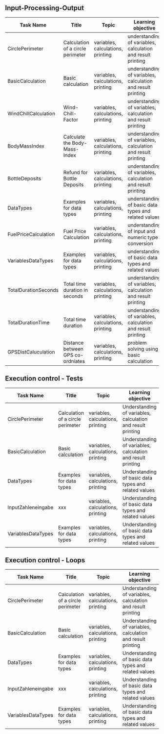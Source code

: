 ## Input-Processing-Output


| **Task Name**         | **Title**                         | **Topic**                         | **Learning objective**                                      | **Complexity** | **Task type**      | **Notes** |
| --------------------- | --------------------------------- | --------------------------------- | ----------------------------------------------------------- | -------------- | ------------------ | --------- |
| CirclePerimeter       | Calculation of a circle perimeter | variables, calculations, printing | understanding of variables, calculation and result printing | 1 - low        | worked out example |           |
| BasicCalculation      | Basic calculation                 | variables, calculations, printing | understanding of variables, calculation and result printing | 1 - low        | imitation task     |           |
| WindChillCalculation  | Wind-Chill-Factor                 | variables, calculations, printing | understanding of variables, calculation and result printing | 1 - low        | imitation task     |           |
| BodyMassIndex         | Calculate the Body-Mass-Index     | variables, calculations, printing | understanding of variables, calculation and result printing | 1 - low        | conventional task  |           |
| BottleDeposits        | Refund for Bottle Deposits        | variables, calculations, printing | understanding of variables, calculation and result printing | 1 - low        | complition task    |           |
| DataTypes             | Examples for data types           | variables, calculations, printing | understanding of basic data types and related values        | 1 - low        | completion task    |           |
| FuelPriceCalculation  | Fuel Price Calculation            | variables, calculations, printing | understanding of input and numeric type conversion          | 1 - low        | completion task    |           |
| VariablesDataTypes    | Examples for data types           | variables, calculations, printing | understanding of basic data types and related values        | 1 - low        | worked out example |           |
| TotalDurationSeconds  | Total time duration in seconds    | variables, calculations, printing | understanding of variables, calculation and result printing | 2 - normal     | conventional task  |           |
| TotalDurationTime     | Total time duration               | variables, calculations, printing | understanding of variables, calculation and result printing | 2 - normal     | conventional task  |           |
| GPSDistCaluculation   | Distance between GPS co-ordniates | variables, calculations, printing | problem solving using basic calculation                     | 2 - normal     | conventional task  |           |  





## Execution control - Tests


| **Task Name**         | **Title**                         | **Topic**                         | **Learning objective**                                      | **Complexity** | **Task type**      | **Notes** |
| --------------------- | --------------------------------- | --------------------------------- | ----------------------------------------------------------- | -------------- | ------------------ | --------- |
| CirclePerimeter       | Calculation of a circle perimeter | variables, calculations, printing | Understanding of variables, calculation and result printing | 1 - low        | worked out example | a         |
| BasicCalculation      | Basic calculation                 | variables, calculations, printing | Understanding of variables, calculation and result printing | 1 - low        | imitation task     | b         |
| DataTypes             | Examples for data types           | variables, calculations, printing | Understanding of basic data types and related values        | 1 - low        | completion task    | c         |
| InputZahleneingabe    | xxx                               | variables, calculations, printing | Understanding of basic data types and related values        | xxx            | xxx                | d         |
| VariablesDataTypes    | Examples for data types           | variables, calculations, printing | Understanding of basic data types and related values        | 1 - low        | worked out example | e         |  


## Execution control - Loops


| **Task Name**         | **Title**                         | **Topic**                         | **Learning objective**                                      | **Complexity** | **Task type**      | **Notes** |
| --------------------- | --------------------------------- | --------------------------------- | ----------------------------------------------------------- | -------------- | ------------------ | --------- |
| CirclePerimeter       | Calculation of a circle perimeter | variables, calculations, printing | Understanding of variables, calculation and result printing | 1 - low        | worked out example | a         |
| BasicCalculation      | Basic calculation                 | variables, calculations, printing | Understanding of variables, calculation and result printing | 1 - low        | imitation task     | b         |
| DataTypes             | Examples for data types           | variables, calculations, printing | Understanding of basic data types and related values        | 1 - low        | completion task    | c         |
| InputZahleneingabe    | xxx                               | variables, calculations, printing | Understanding of basic data types and related values        | xxx            | xxx                | d         |
| VariablesDataTypes    | Examples for data types           | variables, calculations, printing | Understanding of basic data types and related values        | 1 - low        | worked out example | e         |  
